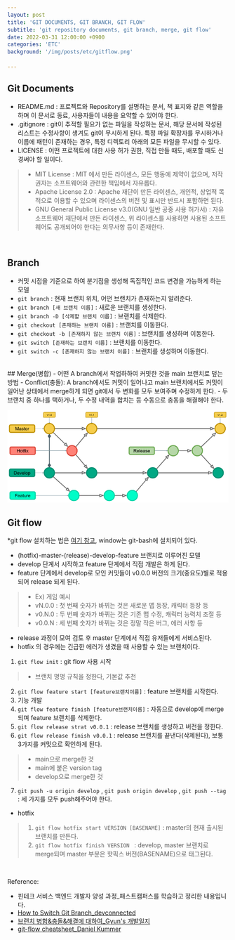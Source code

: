 ```yaml
---
layout: post
title: 'GIT DOCUMENTS, GIT BRANCH, GIT FLOW'
subtitle: 'git repository documents, git branch, merge, git flow'
date: 2022-03-31 12:00:00 +0900
categories: 'ETC'
background: '/img/posts/etc/gitflow.png'

---
```


## Git Documents
- README.md : 프로젝트와 Repository를 설명하는 문서, 책 표지와 같은 역할을 하며 이 문서로 동료, 사용자들이 내용을 요약할 수 있어야 한다.
- .gitignore : git이 추적할 필요가 없는 파일을 작성하는 문서, 해당 문서에 작성된 리스트는 수정사항이 생겨도 git이 무시하게 된다. 특정 파일 확장자를 무시하거나 이름에 패턴이 존재하는 경우, 특정 디렉토리 아래의 모든 파일을 무시할 수 있다.
- LICENSE : 어떤 프로젝트에 대한 사용 허가 권한, 직접 만들 때도, 배포할 때도 신경써야 할 일이다. 
> - MIT License : MIT 에서 만든 라이센스, 모든 행동에 제약이 없으며, 저작권자는 소프트웨어와 관련한 책임에서 자유롭다.
> - Apache License 2.0 : Apache 재단이 만든 라이센스, 개인적, 상업적 목적으로 이용할 수 있으며 라이센스의 버전 및 표시만 반드시 포함하면 된다. 
> - GNU General Public License v3.0(GNU 일반 공중 사용 허가서) : 자유 소프트웨어 재단에서 만든 라이센스, 위 라이센스를 사용하면 사용된   소프트웨어도 공개되어야 한다는 의무사항 등이 존재한다.

<BR>

## Branch
- 커밋 시점을 기준으로 하여 분기점을 생성해 독집적인 코드 변경을 가능하게 하는 모델
- `git branch` : 현재 브랜치 위치, 어떤 브랜치가 존재하는지 알려준다.
- `git branch [새 브랜치 이름]` : 새로운 브랜치를 생성한다.
- `git branch -D [삭제할 브랜치 이름]` : 브랜치를 삭제한다.
- `git checkout [존재하는 브랜치 이름]` : 브랜치를 이동한다.
- `git checkout -b [존재하지 않는 브랜치 이름]` : 브랜치를 생성하며 이동한다. 
- `git switch [존재하는 브랜치 이름]` : 브랜치를 이동한다.
- `git switch -c [존재하지 않는 브랜치 이름]` : 브랜치를 생성하며 이동한다.

<br>
## Merge(병합)
- 어떤 A branch에서 작업하하여 커밋한 것을 main 브랜치로 덮는 방법
- Conflict(충돌): A branch에서도 커밋이 일어나고 main 브랜치에서도  커밋이 일어난 상태에서 merge하게 되면 git에서 두 변화를 모두 보여주며 수정하게 한다. 
- 두 브랜치 중 하나를 택하거나, 두 수정 내역을 합치는 등 수동으로 충동을 해결해야 한다. 

<br>

![git-flow](/img/posts/etc/gitflow.png)


## Git flow 
*git flow 설치하는 법은 <a href='#target'>여기 참고</a>, window는 git-bash에 설치되어 있다.

- (hotfix)-master-(release)-develop-feature 브랜치로 이루어진 모델
- develop 단계서 시작하고 feature 단계에서 직접 개발은 하게 된다. 
- feature 단계에서 develop로 모인 커밋들이 v0.0.0 버전의 크기(중요도)별로 적용되어 release 되게 된다. 
> - Ex) 게임 예시
> - vN.0.0 : 첫 번째 숫자가 바뀌는 것은 새로운 맵 등장, 캐릭터 등장 등
> - v0.N.0 : 두 번째 숫자가 바뀌는 것은 기존 맵 수정, 캐릭터 능력치 조절 등
> - v0.0.N : 세 번째 숫자가 바뀌는 것은 정말 작은 버그, 에러 사항 등

- release 과정이 모여 검토 후 master 단계에서 직접 유저들에게 서비스된다.
- hotfix 의 경우에는 긴급한 에러가 생겼을 때 사용할 수 있는 브랜치이다. 

1. `git flow init` : git flow 사용 시작
> - 브랜치 명명 규칙을 정한다, 기본값 추천
2. `git flow feature start [feature브랜치이름]` : feature 브랜치를 시작한다. 
3. 기능 개발
4. `git flow feature finish [feature브랜치이름]` : 자동으로 develop에 merge되며 feature 브랜치를 삭제한다.  
5. `git flow release strat v0.0.1` : release 브랜치를 생성하고 버전을 정한다.
6. `git flow release finish v0.0.1` : release 브랜치를 끝낸다(삭제된다), 보통 3가지를 커밋으로 확인하게 된다.
> - main으로 merge한 것
> - main에 붙은 version tag
> - develop으로 merge한  것
7. `git push -u origin develop` , `git push origin develop` , `git push --tag` : 세 가지를 모두 push해주어야 한다. 

- hotfix
> 1. `git flow hotfix start VERSION [BASENAME]` : master의 현재 출시된 브랜치를 만든다.
> 2. `git flow hotfix finish VERSION ` : develop, master 브랜치로 merge되며 master 부분은 핫픽스 버전(BASENAME)으로 태그된다.


<br>

Reference:
- 핀테크 서비스 백엔드 개발자 양성 과정_패스트캠퍼스를 학습하고 정리한 내용입니다.
- [How to Switch Git Branch_devconnected](https://devconnected.com/how-to-switch-branch-on-git/)
- [브랜치 병합&충돌&해결에 대하여_Gyun's 개발일지](https://devlog-wjdrbs96.tistory.com/238)
- [git-flow cheatsheet_Daniel Kummer](https://danielkummer.github.io/git-flow-cheatsheet/index.ko_KR.html)<a id='target'>